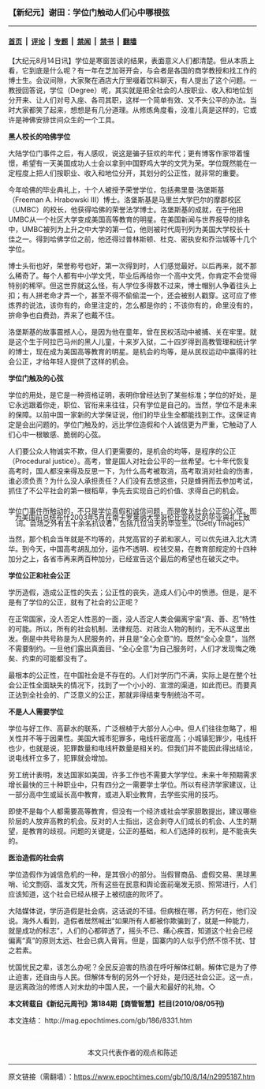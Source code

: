 ### 【新纪元】谢田：学位门触动人们心中哪根弦

---

#### [首页](../../../..?n2995187) &nbsp;|&nbsp; [评论](../../../../../epoch-comment?n2995187) &nbsp;|&nbsp; [专题](../../../../../epoch-special?n2995187) &nbsp;|&nbsp; [禁闻](../../../../../epoch-news?n2995187) &nbsp;|&nbsp; [禁书](../../../../../books?n2995187) &nbsp;|&nbsp; [翻墙](https://github.com/gfw-breaker/nogfw/blob/master/README.md?n2995187)


<div class="post_content" id="artbody" itemprop="articleBody">
 <!-- article content begin -->
 <p>
  【大纪元8月14日讯】学位是寒窗苦读的结果，表面意义人们都清楚。但从本质上看，它到底是什么呢？有一年在芝加哥开会，与会者是各国的商学教授和找工作的博士生。会议间隙，大家聚在酒店大厅里啜着饮料聊天，有人提出了这个问题。一教授回答说，学位（Degree）呢，其实就是把全社会的人按职业、收入和地位划分开来、让人们对号入座、各司其职，这样一个简单有效、又不失公平的办法。当时大家都笑了起来，想想是有几分道理。从修炼角度看，没准儿真是这样的，它或许是神佛安排世间众生的一个工具。
 </p>
 <p>
  <b>
   黑人校长的哈佛学位
  </b>
 </p>
 <p>
  大陆学位门事件之后，有人感叹，说这是骗子狂欢的年代；更有博客作家带着憧憬，希望有一天美国成功人士会以拿到中国野鸡大学的文凭为荣。学位既然能在一定程度上把人们按职业、收入和地位分开，其划分的公正性，就非常的重要。
 </p>
 <p>
  今年哈佛的毕业典礼上，十个人被授予荣誉学位，包括弗里曼‧洛堡斯基（Freeman A. Hrabowski III）博士。洛堡斯基是马里兰大学巴尔的摩郡校区（UMBC）的校长，他获得哈佛的荣誉法学博士。洛堡斯基的成就，在于他把UMBC从一个社区大学变成美国高等教育的明星。在美国新闻与世界报导的排名中，UMBC被列为上升之中大学的第一位，他则被时代周刊列为美国大学校长十佳之一。得到哈佛学位之前，他还得过普林斯顿、杜克、密执安和乔治城等十几个学位。
 </p>
 <p>
  博士头衔也好，荣誉称号也好，第一次得到时，人们感觉最好。以后再来，就不那么稀奇了。每个人都有中小学文凭，毕业后再给你一个高中文凭，你肯定不会觉得特别的稀罕。但这世界就这么怪，有人学位多得数不过来，博士帽别人争着往头上扣；有人拼老命才弄一个，甚至不得不偷偷混一个，还会被别人戳穿。这可应了修炼界的说法，该你有的，命里注定的，怎么都是你的；不该你有的，命里没有的，拚命争也白费劲，弄来了也戴不住。
 </p>
 <p>
  洛堡斯基的故事震撼人心，是因为他在童年，曾在民权活动中被捕、关在牢里。就是这个生于阿拉巴马州的黑人儿童，十来岁入狱，二十四岁得到高教管理和统计学的博士，现在成为美国高等教育的明星。是机会的均等，是从民权运动中赢得的社会公正，才给年轻人提供了这样的机会。
 </p>
 <p>
  <b>
   学位门触及的心弦
  </b>
 </p>
 <p>
  学位的用处，是它是一种资格证明，表明你曾经达到了某些标准；学位的好处，是它永远跟着你走，职位、官衔来来往往，只有学位是自己的。当然，学位不是未来的保障。以前中国一家新的大学保证说，他们的毕业生全都能找到工作。这保证肯定是会出问题的。学位门触及的，远比学位造假和个人诚信更为严重，它触动了人们心中一根敏感、脆弱的心弦。
 </p>
 <p>
  人们要公众人物诚实不欺，但人们更需要的，是机会的均等，是程序的公正（Procedural justice）。高考，曾是国人对社会公平的一丝希望。七十年代恢复高考时，国人都没来得及反思一下，为什么高考被取消，高考取消对社会的伤害，谁必须负责？为什么没人承担责任？人们没有去想这些，只是蜂拥而去参加考试，抓住了不公平社会的第一根稻草，争先去实现自己的价值、求得自己的机会。
 </p>
 <p>
  <!--image v 1.0-->
 </p>
 <div style="line-height: 90%; text-align: center;">
  <br/>
  <span class="bn12">
   学位门事件所触动的，不只是学位真假和诚信问题，而是攸关社会公正的心弦。图为美国前总统布什2003年5月在南卡罗莱纳大学哥伦比亚校区的毕业典礼上致词。会场之外有五十余名抗议者，包括几位当天的毕业生。（Getty Images）
  </span>
 </div>
 <p>
  <!-- -->
 </p>
 <p>
  当然，那个机会当年就是不均等的，共党高官的子弟和家人，可以优先进入北大清华。到今天，中国高考胡乱加分，运作不透明、权钱交易，在教育部规定的十四种加分之上，各省市再来两百种加分，已经宣告这个最后的希望也在破灭之中。
 </p>
 <p>
  <b>
   学位公正和社会公正
  </b>
 </p>
 <p>
  学历造假，造成公正性的失去；公正性的丧失，造成人们心中的愤懑。但是，是不是有了学位的公正，就有了社会的公正呢？
 </p>
 <p>
  在正常国家，没人否定人性恶的一面，没人否定人类会偏离宇宙“真、善、忍”特性的可能。所以，所有的社会机制、法律规范、对政治人物的制约，无不从这里出发。倒是中共号称是为人民服务的，并且是“全心全意”的。既然“全心全意”，当然不需要制约。一旦他们露出真面目、“全心全意”为自己服务时，人们才发现悔之晚矣、约束的可能都没有了。
 </p>
 <p>
  最根本的公正性，在中国社会是不存在的。人们对学历门不满，实际上是在整个社会公正性全面缺失的情况下，找到了一个小小的、宣泄的渠道，如此而已。而要真正达到全社会的、广泛意义的公正，那就非得结束专制统治不可。
 </p>
 <p>
  <b>
   不是人人需要学位
  </b>
 </p>
 <p>
  学位与好工作、高薪水的联系，广泛根植于大部分人心中。但人们往往忽略了，相关性并不等于因果性。美国大城市犯罪多，电线杆密度高；小城镇犯罪少，电线杆也少，也就是说，犯罪数量和电线杆数量是相关的。但我们并不能因此得出结论，说电线杆立多了，犯罪就会增加。
 </p>
 <p>
  劳工统计表明，发达国家如美国，许多工作也不需要大学学位。未来十年预期需求增长最快的三十种职业中，只有四分之一需要学士学位。所以有经济学家建议，让一部分高中生或延长高中教育，或进入职业教育，去学些实用的技巧。
 </p>
 <p>
  即使不是每个人都需要高等教育，但没有一个经济或社会学家胆敢提出，建议哪些阶层的人放弃高教的机会。反对的人士指出，这会剥夺人们成长的机会、人生的期望，是教育的歧视。问题的关键是，公正的基础，和人们选择的权利，是不能丧失的。
 </p>
 <p>
  <b>
   医治造假的社会病
  </b>
 </p>
 <p>
  学位造假作为诚信危机的一种，是其很小的部分。当假冒商品、虚假交易、黑球黑哨、论文剽窃、滥发文凭，所有这些在民意和舆论面前毫发无损、照常进行，人们应该知道，这个社会已经从根子上被彻底的败坏了。
 </p>
 <p>
  大陆媒体说，学历造假是社会病，这话说的不错。但病根在哪，药方何在，他们没说。海外人看到，造假者居然喊出“如果所有人都被你欺骗到了，就是一种能力，就是成功的标志”，人们的心都碎透了，摇头不已、痛心疾首，知道这个社会已经偏离“真”的原则太远、社会已病入膏肓。但是，国寨内的人似乎仍然不惊不扰、甘之若素。
 </p>
 <p>
  忧国忧民之辈，该怎么办呢？全民反迫害的热浪在呼吁解体红朝。解体它是为了停止迫害，还自由与人民。但解体专制的另外一个好处，是归还社会公正。这一点，是远离政治的修炼人对末劫的中国人民，一个最大和最好的礼物。◇
 </p>
 <p>
  <b>
   本文转载自《新纪元周刊》第184期【商管智慧】栏目(2010/08/05刊)
  </b>
 </p>
 <p>
  本文连结：
  <ok href=" http://mag.epochtimes.com/gb/186/8331.htm " target="_blank">
   http://mag.epochtimes.com/gb/186/8331.htm
  </ok>
 </p>
 <p>
  <font color="#ffffff">
   (http://www.dajiyuan.com)
  </font>
  <br/>
  <center>
   <font class="GY13">
    本文只代表作者的观点和陈述
   </font>
  </center>
 </p>
 <!-- article content end -->
 <div id="below_article_ad">
 </div>
</div>


---

原文链接（需翻墙）：https://www.epochtimes.com/gb/10/8/14/n2995187.htm